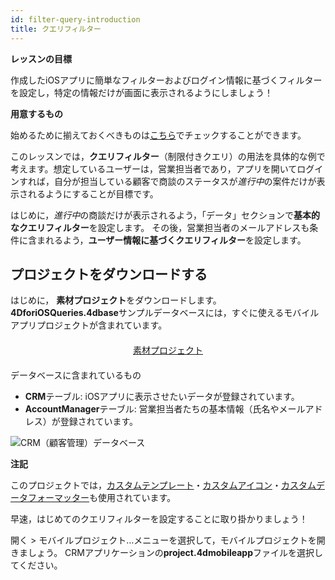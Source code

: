 ```yaml
---
id: filter-query-introduction
title: クエリフィルター
---
```


<div class = "objectives"> 

**レッスンの目標**

作成したiOSアプリに簡単なフィルターおよびログイン情報に基づくフィルターを設定し，特定の情報だけが画面に表示されるようにしましょう！</div> <div class = "prerequisites"> 

**用意するもの**

始めるために揃えておくべきものは[こちら](prerequisites.html)でチェックすることができます。</div> 

このレッスンでは，**クエリフィルター**（制限付きクエリ）の用法を具体的な例で考えます。想定しているユーザーは，営業担当者であり，アプリを開いてログインすれば，自分が担当している顧客で商談のステータスが*進行中*の案件だけが表示されるようにすることが目標です。

はじめに，*進行中*の商談だけが表示されるよう，「データ」セクションで**基本的なクエリフィルター**を設定します。 その後，営業担当者のメールアドレスも条件に含まれるよう，**ユーザー情報に基づくクエリフィルター**を設定します。

## プロジェクトをダウンロードする

はじめに， **素材プロジェクト**をダウンロードします。**4DforiOSQueries.4dbase**サンプルデータベースには，すぐに使えるモバイルアプリプロジェクトが含まれています。

<div style="text-align: center; margin-top: 20px; margin-bottom: 20px">
  <p>
    

<a class="button"
href="../assets/en/restricted-queries/4DforiOSQueries.4dbase.zip">素材プロジェクト</a>

  </p>
</div>

データベースに含まれているもの

* **CRM**テーブル: iOSアプリに表示させたいデータが登録されています。
* **AccountManager**テーブル: 営業担当者たちの基本情報（氏名やメールアドレス）が登録されています。

![CRM（顧客管理）データベース](assets/en/restricted-queries/CRMDatabase.png)<div class = "tips"> 

**注記**

このプロジェクトでは，[カスタムテンプレート](https://4d.github.io/4d-for-ios/docs/en/creating-listform-templates.html)・[カスタムアイコン](https://4d.github.io/4d-for-ios/docs/en/using-icons.html)・[カスタムデータフォーマッター](https://4d.github.io/4d-for-ios/docs/en/creating-data-formatter.html)も使用されています。</div> 

早速，はじめてのクエリフィルターを設定することに取り掛かりましょう！

開く > モバイルプロジェクト…メニューを選択して，モバイルプロジェクトを開きましょう。 CRMアプリケーションの**project.4dmobileapp**ファイルを選択してください。